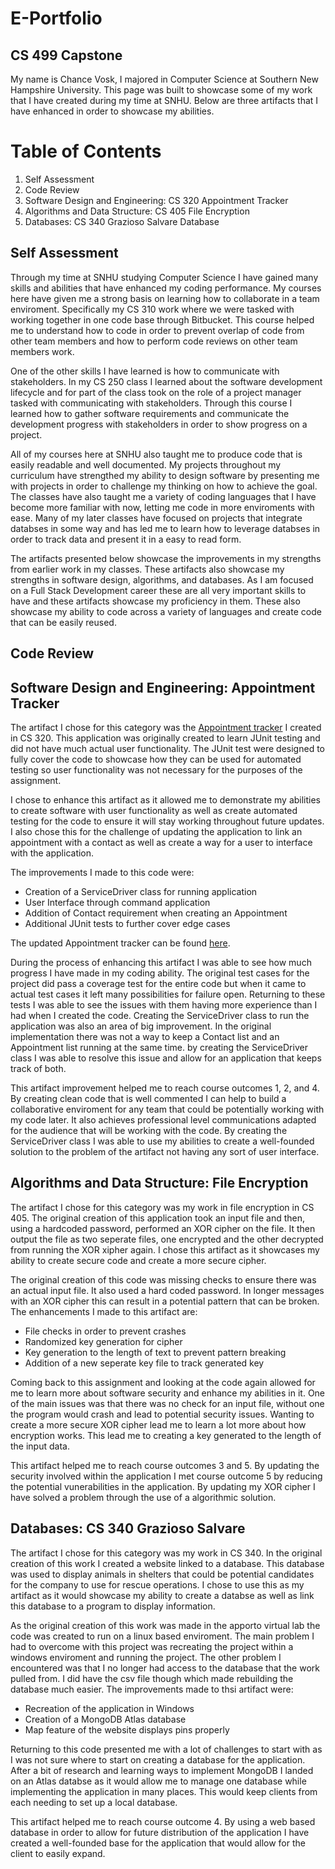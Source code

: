 # E-Portfolio
## CS 499 Capstone


My name is Chance Vosk, I majored in Computer Science at Southern New Hampshire University. This page was built to showcase some of my work that I have created during my time at SNHU. Below are three artifacts that I have enhanced in order to showcase my abilities.


# Table of Contents
1. Self Assessment
2. Code Review
3. Software Design and Engineering: CS 320 Appointment Tracker
4. Algorithms and Data Structure: CS 405 File Encryption
5. Databases: CS 340 Grazioso Salvare Database


## Self Assessment

Through my time at SNHU studying Computer Science I have gained many skills and abilities that have enhanced my coding performance. My courses here have given me a strong basis on learning how to collaborate in a team enviroment. Specifically my CS 310 work where we were tasked with working together in one code base through Bitbucket. This course helped me to understand how to code in order to prevent overlap of code from other team members and how to perform code reviews on other team members work. 

One of the other skills I have learned is how to communicate with stakeholders. In my CS 250 class I learned about the software development lifecycle and for part of the class took on the role of a project manager tasked with communicating with stakeholders. Through this course I learned how to gather software requirements and communicate the development progress with stakeholders in order to show progress on a project. 

All of my courses here at SNHU also taught me to produce code that is easily readable and well documented. My projects throughout my curriculum have strengthed my ability to design software by presenting me with projects in order to challenge my thinking on how to achieve the goal. The classes have also taught me a variety of coding languages that I have become more familiar with now, letting me code in more enviroments with ease. Many of my later classes have focused on projects that integrate databses in some way and has led me to learn how to leverage databses in order to track data and present it in a easy to read form. 

The artifacts presented below showcase the improvements in my strengths from earlier work in my classes. These artifacts also showcase my strengths in software design, algorithms, and databases. As I am focused on a Full Stack Development career these are all very important skills to have and these artifacts showcase my proficiency in them. These also showcase my ability to code across a variety of languages and create code that can be easily reused.

## Code Review


## Software Design and Engineering: Appointment Tracker

The artifact I chose for this category was the [Appointment tracker](https://github.com/voskchan/Appointment-Pre-Enhancement) I created in CS 320. This application was originally created to learn JUnit testing and did not have much actual user functionality. The JUnit test were designed to fully cover the code to showcase how they can be used for automated testing so user functionality was not necessary for the purposes of the assignment.

I chose to enhance this artifact as it allowed me to demonstrate my abilities to create software with user functionality as well as create automated testing for the code to ensure it will stay working throughout future updates. I also chose this for the challenge of updating the application to link an appointment with a contact as well as create a way for a user to interface with the application. 

The improvements I made to this code were:
- Creation of a ServiceDriver class for running application
- User Interface through command application
- Addition of Contact requirement when creating an Appointment
- Additional JUnit tests to further cover edge cases

The updated Appointment tracker can be found [here](https://github.com/voskchan/Appointment-Post-Enhancement).

During the process of enhancing this artifact I was able to see how much progress I have made in my coding ability. The original test cases for the project did pass a coverage test for the entire code but when it came to actual test cases it left many possibilities for failure open. Returning to these tests I was able to see the issues with them having more experience than I had when I created the code. Creating the ServiceDriver class to run the application was also an area of big improvement. In the original implementation there was not a way to keep a Contact list and an Appointment list running at the same time. by creating the ServiceDriver class I was able to resolve this issue and allow for an application that keeps track of both. 

This artifact improvement helped me to reach course outcomes 1, 2, and 4. By creating clean code that is well commented I can help to build a collaborative enviroment for any team that could be potentially working with my code later. It also achieves professional level communications adapted for the audience that will be working with the code. By creating the ServiceDriver class I was able to use my abilities to create a well-founded solution to the problem of the artifact not having any sort of user interface. 

## Algorithms and Data Structure: File Encryption

The artifact I chose for this category was my work in file encryption in CS 405. The original creation of this application took an input file and then, using a hardcoded password, performed an XOR cipher on the file. It then output the file as two seperate files, one encrypted and the other decrypted from running the XOR xipher again. I chose this artifact as it showcases my ability to create secure code and create a more secure cipher.

The original creation of this code was missing checks to ensure there was an actual input file. It also used a hard coded password. In longer messages with an XOR cipher this can result in a potential pattern that can be broken. The enhancements I made to this artifact are:
- File checks in order to prevent crashes
- Randomized key generation for cipher
- Key generation to the length of text to prevent pattern breaking
- Addition of a new seperate key file to track generated key

Coming back to this assignment and looking at the code again allowed for me to learn more about software security and enhance my abilities in it. One of the main issues was that there was no check for an input file, without one the program would crash and lead to potential security issues. Wanting to create a more secure XOR cipher lead me to learn a lot more about how encryption works. This lead me to creating a key generated to the length of the input data. 

This artifact helped me to reach course outcomes 3 and 5. By updating the security involved within the application I met course outcome 5 by reducing the potential vunerabilities in the application. By updating my XOR cipher I have solved a problem through the use of a algorithmic solution. 

## Databases: CS 340 Grazioso Salvare

The artifact I chose for this category was my work in CS 340. In the original creation of this work I created a website linked to a database. This database was used to display animals in shelters that could be potential candidates for the company to use for rescue operations. I chose to use this as my artifact as it would showcase my ability to create a databse as well as link this database to a program to display information.

As the original creation of this work was made in the apporto virtual lab the code was created to run on a linux based enviroment. The main problem I had to overcome with this project was recreating the project within a windows enviroment and running the project. The other problem I encountered was that I no longer had access to the database that the work pulled from. I did have the csv file though which made rebuilding the database much easier. The improvements made to thsi artifact were:
- Recreation of the application in Windows
- Creation of a MongoDB Atlas database
- Map feature of the website displays pins properly

Returning to this code presented me with a lot of challenges to start with as I was not sure where to start on creating a database for the application. After a bit of research and learning ways to implement MongoDB I landed on an Atlas databse as it would allow me to manage one database while implementing the application in many places. This would keep clients from each needing to set up a local database.

This artifact helped me to reach course outcome 4. By using a web based database in order to allow for future distribution of the application I have created a well-founded base for the application that would allow for the client to easily expand. 
